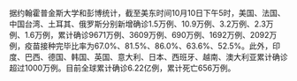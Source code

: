 据约翰霍普金斯大学和彭博统计，截至美东时间10月10日下午5时，美国、法国、中国台湾、土耳其、俄罗斯分别新增确诊1.5万例、10.9万例、3.2万例、2.3万例、1.6万例，累计确诊9671万例、3609万例、690万例、1692万例、2092万例，疫苗接种完毕比率为67.0%、81.5%、86.0%、63.6%、52.5%。此外，印度、巴西、德国、韩国、英国、意大利、日本、西班牙、越南、澳大利亚累计确诊超过1000万例。目前全球累计确诊6.22亿例，累计死亡656万例。